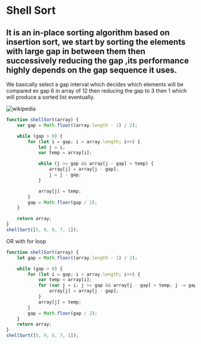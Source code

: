 # Shell Sort

## It is an in-place sorting algorithm based on insertion sort, we start by sorting the elements with large gap in between them then successively reducing the gap ,its performance highly depends on the gap sequence it uses.

We basically select a gap interval which decides which elements will be compared ex gap 6 in array of 12 then reducing the gap to 3 then 1 which will produce a sorted list eventually.

![wikipedia](https://upload.wikimedia.org/wikipedia/commons/d/d8/Sorting_shellsort_anim.gif)

```javascript
function shellSort(array) {
	var gap = Math.floor((array.length - 1) / 2);

	while (gap > 0) {
		for (let i = gap; i < array.length; i++) {
			let j = i;
			var temp = array[i];

			while (j >= gap && array[j - gap] > temp) {
				array[j] = array[j - gap];
				j = j - gap;
			}

			array[j] = temp;
		}
		gap = Math.floor(gap / 2);
	}

	return array;
}
shellSort([5, 9, 8, 7, 1]);
```

OR with for loop

```javascript
function shellSort(array) {
	let gap = Math.floor((array.length - 1) / 2);

	while (gap > 0) {
		for (let i = gap; i < array.length; i++) {
			var temp = array[i];
			for (var j = i; j >= gap && array[j - gap] > temp; j -= gap) {
				array[j] = array[j - gap];
			}
			array[j] = temp;
		}
		gap = Math.floor(gap / 2);
	}
	return array;
}
shellSort([5, 9, 8, 7, 1]);
```
